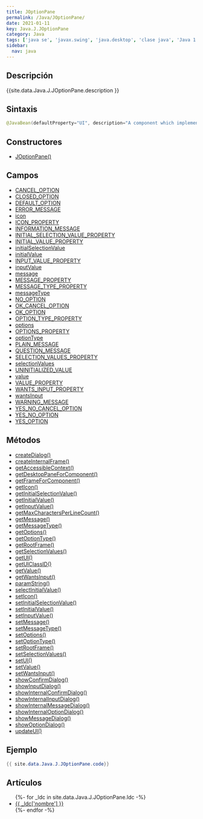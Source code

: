 ```yaml
---
title: JOptionPane
permalink: /Java/JOptionPane/
date: 2021-01-11
key: Java.J.JOptionPane
category: Java
tags: ['java se', 'javax.swing', 'java.desktop', 'clase java', 'Java 1.2']
sidebar: 
  nav: java
---
```


## Descripción
{{site.data.Java.J.JOptionPane.description }}

## Sintaxis
~~~java
@JavaBean(defaultProperty="UI", description="A component which implements standard dialog box controls.") public class JOptionPane extends JComponent implements Accessible
~~~

## Constructores
* [JOptionPane()](/Java/JOptionPane/JOptionPane/)

## Campos
* [CANCEL_OPTION](/Java/JOptionPane/CANCEL_OPTION)
* [CLOSED_OPTION](/Java/JOptionPane/CLOSED_OPTION)
* [DEFAULT_OPTION](/Java/JOptionPane/DEFAULT_OPTION)
* [ERROR_MESSAGE](/Java/JOptionPane/ERROR_MESSAGE)
* [icon](/Java/JOptionPane/icon)
* [ICON_PROPERTY](/Java/JOptionPane/ICON_PROPERTY)
* [INFORMATION_MESSAGE](/Java/JOptionPane/INFORMATION_MESSAGE)
* [INITIAL_SELECTION_VALUE_PROPERTY](/Java/JOptionPane/INITIAL_SELECTION_VALUE_PROPERTY)
* [INITIAL_VALUE_PROPERTY](/Java/JOptionPane/INITIAL_VALUE_PROPERTY)
* [initialSelectionValue](/Java/JOptionPane/initialSelectionValue)
* [initialValue](/Java/JOptionPane/initialValue)
* [INPUT_VALUE_PROPERTY](/Java/JOptionPane/INPUT_VALUE_PROPERTY)
* [inputValue](/Java/JOptionPane/inputValue)
* [message](/Java/JOptionPane/message)
* [MESSAGE_PROPERTY](/Java/JOptionPane/MESSAGE_PROPERTY)
* [MESSAGE_TYPE_PROPERTY](/Java/JOptionPane/MESSAGE_TYPE_PROPERTY)
* [messageType](/Java/JOptionPane/messageType)
* [NO_OPTION](/Java/JOptionPane/NO_OPTION)
* [OK_CANCEL_OPTION](/Java/JOptionPane/OK_CANCEL_OPTION)
* [OK_OPTION](/Java/JOptionPane/OK_OPTION)
* [OPTION_TYPE_PROPERTY](/Java/JOptionPane/OPTION_TYPE_PROPERTY)
* [options](/Java/JOptionPane/options)
* [OPTIONS_PROPERTY](/Java/JOptionPane/OPTIONS_PROPERTY)
* [optionType](/Java/JOptionPane/optionType)
* [PLAIN_MESSAGE](/Java/JOptionPane/PLAIN_MESSAGE)
* [QUESTION_MESSAGE](/Java/JOptionPane/QUESTION_MESSAGE)
* [SELECTION_VALUES_PROPERTY](/Java/JOptionPane/SELECTION_VALUES_PROPERTY)
* [selectionValues](/Java/JOptionPane/selectionValues)
* [UNINITIALIZED_VALUE](/Java/JOptionPane/UNINITIALIZED_VALUE)
* [value](/Java/JOptionPane/value)
* [VALUE_PROPERTY](/Java/JOptionPane/VALUE_PROPERTY)
* [WANTS_INPUT_PROPERTY](/Java/JOptionPane/WANTS_INPUT_PROPERTY)
* [wantsInput](/Java/JOptionPane/wantsInput)
* [WARNING_MESSAGE](/Java/JOptionPane/WARNING_MESSAGE)
* [YES_NO_CANCEL_OPTION](/Java/JOptionPane/YES_NO_CANCEL_OPTION)
* [YES_NO_OPTION](/Java/JOptionPane/YES_NO_OPTION)
* [YES_OPTION](/Java/JOptionPane/YES_OPTION)

## Métodos
* [createDialog()](/Java/JOptionPane/createDialog)
* [createInternalFrame()](/Java/JOptionPane/createInternalFrame)
* [getAccessibleContext()](/Java/JOptionPane/getAccessibleContext)
* [getDesktopPaneForComponent()](/Java/JOptionPane/getDesktopPaneForComponent)
* [getFrameForComponent()](/Java/JOptionPane/getFrameForComponent)
* [getIcon()](/Java/JOptionPane/getIcon)
* [getInitialSelectionValue()](/Java/JOptionPane/getInitialSelectionValue)
* [getInitialValue()](/Java/JOptionPane/getInitialValue)
* [getInputValue()](/Java/JOptionPane/getInputValue)
* [getMaxCharactersPerLineCount()](/Java/JOptionPane/getMaxCharactersPerLineCount)
* [getMessage()](/Java/JOptionPane/getMessage)
* [getMessageType()](/Java/JOptionPane/getMessageType)
* [getOptions()](/Java/JOptionPane/getOptions)
* [getOptionType()](/Java/JOptionPane/getOptionType)
* [getRootFrame()](/Java/JOptionPane/getRootFrame)
* [getSelectionValues()](/Java/JOptionPane/getSelectionValues)
* [getUI()](/Java/JOptionPane/getUI)
* [getUIClassID()](/Java/JOptionPane/getUIClassID)
* [getValue()](/Java/JOptionPane/getValue)
* [getWantsInput()](/Java/JOptionPane/getWantsInput)
* [paramString()](/Java/JOptionPane/paramString)
* [selectInitialValue()](/Java/JOptionPane/selectInitialValue)
* [setIcon()](/Java/JOptionPane/setIcon)
* [setInitialSelectionValue()](/Java/JOptionPane/setInitialSelectionValue)
* [setInitialValue()](/Java/JOptionPane/setInitialValue)
* [setInputValue()](/Java/JOptionPane/setInputValue)
* [setMessage()](/Java/JOptionPane/setMessage)
* [setMessageType()](/Java/JOptionPane/setMessageType)
* [setOptions()](/Java/JOptionPane/setOptions)
* [setOptionType()](/Java/JOptionPane/setOptionType)
* [setRootFrame()](/Java/JOptionPane/setRootFrame)
* [setSelectionValues()](/Java/JOptionPane/setSelectionValues)
* [setUI()](/Java/JOptionPane/setUI)
* [setValue()](/Java/JOptionPane/setValue)
* [setWantsInput()](/Java/JOptionPane/setWantsInput)
* [showConfirmDialog()](/Java/JOptionPane/showConfirmDialog)
* [showInputDialog()](/Java/JOptionPane/showInputDialog)
* [showInternalConfirmDialog()](/Java/JOptionPane/showInternalConfirmDialog)
* [showInternalInputDialog()](/Java/JOptionPane/showInternalInputDialog)
* [showInternalMessageDialog()](/Java/JOptionPane/showInternalMessageDialog)
* [showInternalOptionDialog()](/Java/JOptionPane/showInternalOptionDialog)
* [showMessageDialog()](/Java/JOptionPane/showMessageDialog)
* [showOptionDialog()](/Java/JOptionPane/showOptionDialog)
* [updateUI()](/Java/JOptionPane/updateUI)

## Ejemplo
~~~java
{{ site.data.Java.J.JOptionPane.code}}
~~~

## Artículos
<ul>
{%- for _ldc in site.data.Java.J.JOptionPane.ldc -%}
   <li>
       <a href="{{_ldc['url'] }}">{{ _ldc['nombre'] }}</a>
   </li>
{%- endfor -%}
</ul>
